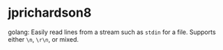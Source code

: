# jprichardson8
golang: Easily read lines from a stream such as `stdin` for a file. Supports either `\n`, `\r\n`, or mixed.
